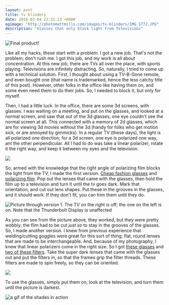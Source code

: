 ```yaml
---
layout: post
title: tv blinders
date: 2016-03-04 22:31:13 +0000
ogimage: "http://photomattmills.com/images/tv-blinders/IMG_1772.JPG"
description: "Glasses that only block light from Televisions"
---
```


![Final product!](http://photomattmills.com/images/tv-blinders/IMG_1772.JPG)

Like all my hacks, these start with a problem. I got a new job. That's not the problem; don't rush me. I got this job, and my work is all about concentration. At this new job, there are TVs all over the place, with sports playing. Televisions are infinitely distracting. So, naturally, I tried to come up with a technical solution. First, I thought about using a TV-B-Gone remote, and even bought one (that name is trademarked, hence the less catchy title of this post). However, other folks in the office like having them on, and some even need them to do their jobs. So, I needed to block it, but only for myself.

Then, I had a little luck. In the office, there are some 3d screens, with glasses. I was waiting on a meeting, and put on the glasses, and looked at a normal screen, and saw that out of the 3d glasses, one eye couldn't see the normal screen at all. This connected with a memory of 2d glasses, which are for viewing 3d movies without the 3d (handy for folks who get motion sick, or are annoyed by gimmicks). In a regular TV (these days), the light is all polarized one direction; for a 3d screen, one eye is polarized one way, ant the other perpendicular. All I had to do was take a linear polarizer, rotate it the right way, and keep it between my eyes and the television.

![](http://photomattmills.com/images/tv-blinders/IMG_1770.JPG)

So, armed with the knowledge that the right angle of polarizing film blocks the light from the TV, I made the first version. [Cheap fashion glasses](http://www.amazon.com/gp/product/B0028ITK58) and [polarizing film](http://www.amazon.com/gp/product/B004X3XFHU). Pop out the lenses that came with the glasses, then hold the film up to a television and turn it until the tv goes dark. Mark that orientation, and cut out lens shapes. Put these in the grooves in the glasses, and it should work. If they don't fit, you can trim them until they do.

![Picture through version 1. The TV on the right is off; the one on the left is on. Note that the Thunderbolt Display is unaffected](http://photomattmills.com/images/tv-blinders/IMG_1771.JPG)

As you can see from the picture above, they worked, but they were pretty wobbly; the film had to be cut _just so_ to stay in the grooves of the glasses. So, I made another version. I knew from previous experience that welding/cutting goggles were great for this sort of thing; flat, round lenses that are made to be interchangeable. And, because of my photography, I knew that linear polarizers come in the right size. So I got [these glasses](http://www.amazon.com/gp/product/B0058ED118) and [two of these filters](http://www.amazon.com/gp/product/B00004ZC9Y). Take the super dark lenses that came with the glasses out and put the filters in, so that the frames grip the filter threads. These filters are made to spin freely, so they can be oriented.

![](http://photomattmills.com/images/tv-blinders/IMG_1774.JPG)

To use the glasses, simply put them on, look at the television, and turn them until the picture is darkest.

![a gif of the shades in action](http://photomattmills.com/images/tv-blinders/blinders-3.gif)

